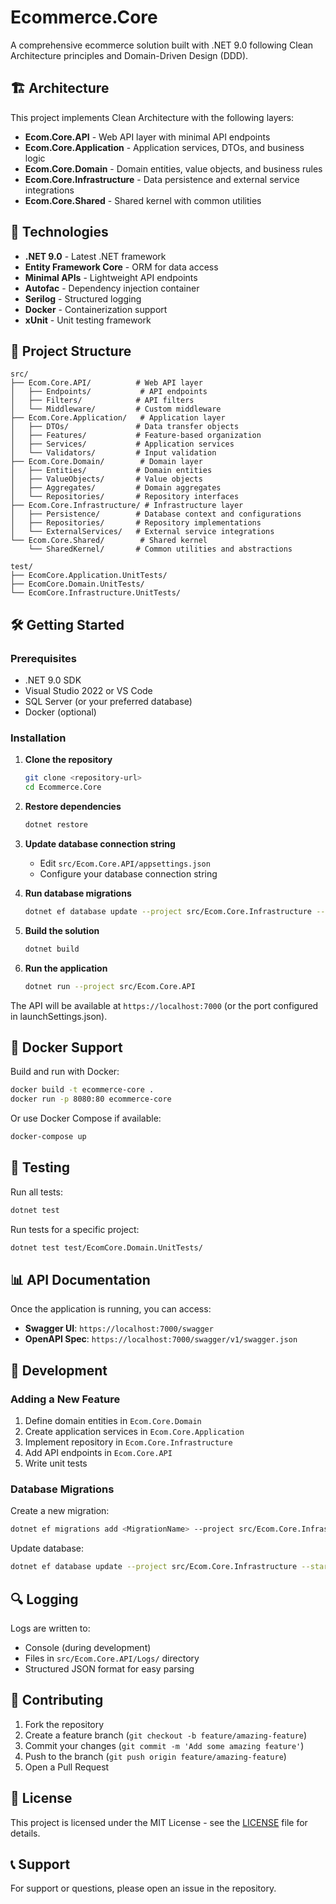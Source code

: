 # Ecommerce.Core

A comprehensive ecommerce solution built with .NET 9.0 following Clean Architecture principles and Domain-Driven Design (DDD).

## 🏗️ Architecture

This project implements Clean Architecture with the following layers:

- **Ecom.Core.API** - Web API layer with minimal API endpoints
- **Ecom.Core.Application** - Application services, DTOs, and business logic
- **Ecom.Core.Domain** - Domain entities, value objects, and business rules
- **Ecom.Core.Infrastructure** - Data persistence and external service integrations
- **Ecom.Core.Shared** - Shared kernel with common utilities

## 🚀 Technologies

- **.NET 9.0** - Latest .NET framework
- **Entity Framework Core** - ORM for data access
- **Minimal APIs** - Lightweight API endpoints
- **Autofac** - Dependency injection container
- **Serilog** - Structured logging
- **Docker** - Containerization support
- **xUnit** - Unit testing framework

## 📁 Project Structure

```text
src/
├── Ecom.Core.API/          # Web API layer
│   ├── Endpoints/           # API endpoints
│   ├── Filters/            # API filters
│   └── Middleware/         # Custom middleware
├── Ecom.Core.Application/   # Application layer
│   ├── DTOs/               # Data transfer objects
│   ├── Features/           # Feature-based organization
│   ├── Services/           # Application services
│   └── Validators/         # Input validation
├── Ecom.Core.Domain/        # Domain layer
│   ├── Entities/           # Domain entities
│   ├── ValueObjects/       # Value objects
│   ├── Aggregates/         # Domain aggregates
│   └── Repositories/       # Repository interfaces
├── Ecom.Core.Infrastructure/ # Infrastructure layer
│   ├── Persistence/        # Database context and configurations
│   ├── Repositories/       # Repository implementations
│   └── ExternalServices/   # External service integrations
└── Ecom.Core.Shared/        # Shared kernel
    └── SharedKernel/       # Common utilities and abstractions

test/
├── EcomCore.Application.UnitTests/
├── EcomCore.Domain.UnitTests/
└── EcomCore.Infrastructure.UnitTests/
```

## 🛠️ Getting Started

### Prerequisites

- .NET 9.0 SDK
- Visual Studio 2022 or VS Code
- SQL Server (or your preferred database)
- Docker (optional)

### Installation

1. **Clone the repository**

   ```bash
   git clone <repository-url>
   cd Ecommerce.Core
   ```

2. **Restore dependencies**

   ```bash
   dotnet restore
   ```

3. **Update database connection string**
   - Edit `src/Ecom.Core.API/appsettings.json`
   - Configure your database connection string

4. **Run database migrations**

   ```bash
   dotnet ef database update --project src/Ecom.Core.Infrastructure --startup-project src/Ecom.Core.API
   ```

5. **Build the solution**

   ```bash
   dotnet build
   ```

6. **Run the application**

   ```bash
   dotnet run --project src/Ecom.Core.API
   ```

The API will be available at `https://localhost:7000` (or the port configured in launchSettings.json).

## 🐳 Docker Support

Build and run with Docker:

```bash
docker build -t ecommerce-core .
docker run -p 8080:80 ecommerce-core
```

Or use Docker Compose if available:

```bash
docker-compose up
```

## 🧪 Testing

Run all tests:

```bash
dotnet test
```

Run tests for a specific project:

```bash
dotnet test test/EcomCore.Domain.UnitTests/
```

## 📊 API Documentation

Once the application is running, you can access:

- **Swagger UI**: `https://localhost:7000/swagger`
- **OpenAPI Spec**: `https://localhost:7000/swagger/v1/swagger.json`

## 🔧 Development

### Adding a New Feature

1. Define domain entities in `Ecom.Core.Domain`
2. Create application services in `Ecom.Core.Application`
3. Implement repository in `Ecom.Core.Infrastructure`
4. Add API endpoints in `Ecom.Core.API`
5. Write unit tests

### Database Migrations

Create a new migration:

```bash
dotnet ef migrations add <MigrationName> --project src/Ecom.Core.Infrastructure --startup-project src/Ecom.Core.API
```

Update database:

```bash
dotnet ef database update --project src/Ecom.Core.Infrastructure --startup-project src/Ecom.Core.API
```

## 🔍 Logging

Logs are written to:

- Console (during development)
- Files in `src/Ecom.Core.API/Logs/` directory
- Structured JSON format for easy parsing

## 🤝 Contributing

1. Fork the repository
2. Create a feature branch (`git checkout -b feature/amazing-feature`)
3. Commit your changes (`git commit -m 'Add some amazing feature'`)
4. Push to the branch (`git push origin feature/amazing-feature`)
5. Open a Pull Request

## 📝 License

This project is licensed under the MIT License - see the [LICENSE](LICENSE) file for details.

## 📞 Support

For support or questions, please open an issue in the repository.
